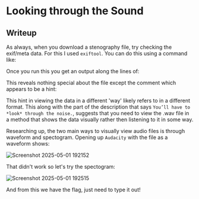 # Looking through the Sound

## Writeup

As always, when you download a stenography file, try checking the exif/meta data. For this I used `exiftool`. You can do this using a command like:

Once you run this you get an output along the lines of:

This reveals nothing special about the file except the comment which appears to be a hint:

This hint in viewing the data in a different 'way' likely refers to in a different format. This along with the part of the description that says `You’ll have to *look* through the noise.`, suggests that you need to view the .wav file in a method that shows the data visually rather then listening to it in some way.

Researching up, the two main ways to visually view audio files is through waveform and spectogram.
Opening up `Audacity` with the file as a waveform shows:

![Screenshot 2025-05-01 192152](https://github.com/user-attachments/assets/f5614af4-e297-4433-a7cf-7be05c340872)

That didn't work so let's try the spectogram:

![Screenshot 2025-05-01 192515](https://github.com/user-attachments/assets/610d88ac-d844-45e4-a0cc-adba6bead3a8)

And from this we have the flag, just need to type it out!
